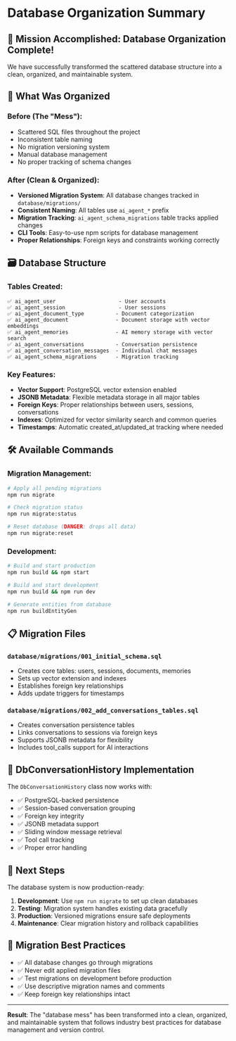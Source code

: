 # Database Organization Summary

## 🎉 Mission Accomplished: Database Organization Complete!

We have successfully transformed the scattered database structure into a clean, organized, and maintainable system.

## 📁 What Was Organized

### Before (The "Mess"):
- Scattered SQL files throughout the project
- Inconsistent table naming
- No migration versioning system
- Manual database management
- No proper tracking of schema changes

### After (Clean & Organized):
- **Versioned Migration System**: All database changes tracked in `database/migrations/`
- **Consistent Naming**: All tables use `ai_agent_*` prefix
- **Migration Tracking**: `ai_agent_schema_migrations` table tracks applied changes
- **CLI Tools**: Easy-to-use npm scripts for database management
- **Proper Relationships**: Foreign keys and constraints working correctly

## 🗃️ Database Structure

### Tables Created:
```
✅ ai_agent_user                    - User accounts
✅ ai_agent_session                 - User sessions  
✅ ai_agent_document_type          - Document categorization
✅ ai_agent_document               - Document storage with vector embeddings
✅ ai_agent_memories               - AI memory storage with vector search
✅ ai_agent_conversations          - Conversation persistence
✅ ai_agent_conversation_messages  - Individual chat messages
✅ ai_agent_schema_migrations      - Migration tracking
```

### Key Features:
- **Vector Support**: PostgreSQL vector extension enabled
- **JSONB Metadata**: Flexible metadata storage in all major tables  
- **Foreign Keys**: Proper relationships between users, sessions, conversations
- **Indexes**: Optimized for vector similarity search and common queries
- **Timestamps**: Automatic created_at/updated_at tracking where needed

## 🛠️ Available Commands

### Migration Management:
```bash
# Apply all pending migrations
npm run migrate

# Check migration status  
npm run migrate:status

# Reset database (DANGER: drops all data)
npm run migrate:reset
```

### Development:
```bash
# Build and start production
npm run build && npm start

# Build and start development  
npm run build && npm run dev

# Generate entities from database
npm run buildEntityGen
```

## 📋 Migration Files

### `database/migrations/001_initial_schema.sql`
- Creates core tables: users, sessions, documents, memories
- Sets up vector extension and indexes
- Establishes foreign key relationships
- Adds update triggers for timestamps

### `database/migrations/002_add_conversations_tables.sql`  
- Creates conversation persistence tables
- Links conversations to sessions via foreign keys
- Supports JSONB metadata for flexibility
- Includes tool_calls support for AI interactions

## 🔧 DbConversationHistory Implementation

The `DbConversationHistory` class now works with:
- ✅ PostgreSQL-backed persistence
- ✅ Session-based conversation grouping  
- ✅ Foreign key integrity
- ✅ JSONB metadata support
- ✅ Sliding window message retrieval
- ✅ Tool call tracking
- ✅ Proper error handling

## 🚀 Next Steps

The database system is now production-ready:

1. **Development**: Use `npm run migrate` to set up clean databases
2. **Testing**: Migration system handles existing data gracefully  
3. **Production**: Versioned migrations ensure safe deployments
4. **Maintenance**: Clear migration history and rollback capabilities

## 📝 Migration Best Practices

- ✅ All database changes go through migrations
- ✅ Never edit applied migration files
- ✅ Test migrations on development before production
- ✅ Use descriptive migration names and comments
- ✅ Keep foreign key relationships intact

---

**Result**: The "database mess" has been transformed into a clean, organized, and maintainable system that follows industry best practices for database management and version control.